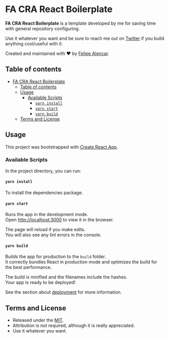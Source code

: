 # FA CRA React Boilerplate

**FA CRA React Boilerplate** is a template developed by me for saving time with general repository configuring.

Use it whatever you want and be sure to reach me out on [Twitter](https://twitter.com/alencarftc) if you build anything cool/useful with it.

Created and maintained with ❤️ by [Felipe Alencar](https://github.com/alencarftc).

## Table of contents

- [FA CRA React Boilerplate](#fa-cra-react-boilerplate)
  - [Table of contents](#table-of-contents)
  - [Usage](#usage)
    - [Available Scripts](#available-scripts)
      - [`yarn install`](#yarn-install)
      - [`yarn start`](#yarn-start)
      - [`yarn build`](#yarn-build)
  - [Terms and License](#terms-and-license)

## Usage

This project was bootstrapped with [Create React App](https://github.com/facebook/create-react-app).

### Available Scripts

In the project directory, you can run:

#### `yarn install`
To install the dependencies package.

#### `yarn start`

Runs the app in the development mode.<br>
Open [http://localhost:3000](http://localhost:3000) to view it in the browser.

The page will reload if you make edits.<br>
You will also see any lint errors in the console.

#### `yarn build`

Builds the app for production to the `build` folder.<br>
It correctly bundles React in production mode and optimizes the build for the best performance.

The build is minified and the filenames include the hashes.<br>
Your app is ready to be deployed!

See the section about [deployment](https://facebook.github.io/create-react-app/docs/deployment) for more information.


## Terms and License

- Released under the [MIT](https://opensource.org/licenses/MIT).
- Attribution is not required, although it is really appreciated.
- Use it whatever you want.
